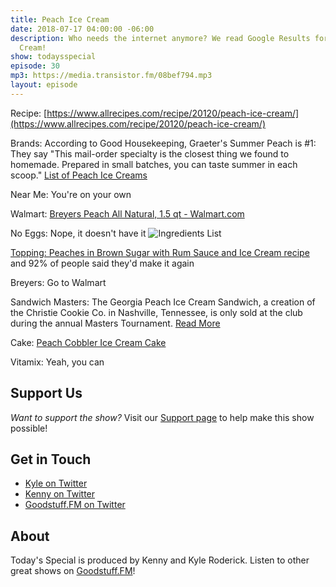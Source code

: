 ```yaml
---
title: Peach Ice Cream
date: 2018-07-17 04:00:00 -06:00
description: Who needs the internet anymore? We read Google Results for Peach Ice
  Cream!
show: todaysspecial
episode: 30
mp3: https://media.transistor.fm/08bef794.mp3
layout: episode
---
```


Recipe: [https://www.allrecipes.com/recipe/20120/peach-ice-cream/](https://www.allrecipes.com/recipe/20120/peach-ice-cream/)

Brands: According to Good Housekeeping, Graeter's Summer Peach is #1: They say "This mail-order specialty is the closest thing we found to homemade. Prepared in small batches, you can taste summer in each scoop." [List of Peach Ice Creams](https://www.goodhousekeeping.com/institute/a21556/peach-ice-creams/)

Near Me: You're on your own

Walmart: [Breyers Peach All Natural, 1.5 qt - Walmart.com](https://www.walmart.com/ip/Breyers-Peach-All-Natural-1-5-qt/10898725)

No Eggs: Nope, it doesn't have it ![Ingredients List](https://i5.walmartimages.com/asr/52aa6516-9a12-441d-934c-c07270a4c9a8_1.fee6164d8b61d0db4ff4fdbf23d4fcdd.jpeg?odnHeight=450&odnWidth=450&odnBg=FFFFFF)

[Topping: Peaches in Brown Sugar with Rum Sauce and Ice Cream recipe](https://www.epicurious.com/recipes/food/views/peaches-in-brown-sugar-with-rum-sauce-and-ice-cream-108466) and 92% of people said they'd make it again

Breyers: Go to Walmart

Sandwich Masters: The Georgia Peach Ice Cream Sandwich, a creation of the Christie Cookie Co. in Nashville, Tennessee, is only sold at the club during the annual Masters Tournament. [Read More](https://www.bloomberg.com/news/articles/2015-04-08/a-peachy-tale-of-augusta-national-s-ice-cream-sandwich-cookies)

Cake: [Peach Cobbler Ice Cream Cake](https://www.foodnetwork.com/recipes/food-network-kitchen/peach-cobbler-ice-cream-cake-recipe-2268823)

Vitamix: Yeah, you can

## Support Us
*Want to support the show?* Visit our [Support page](https://goodstuff.fm/support) to help make this show possible!

## Get in Touch
- [Kyle on Twitter](http://twitter.com/dogburps)
- [Kenny on Twitter](http://twitter.com/kennyroderick_)
- [Goodstuff.FM on Twitter](http://twitter.com/goodstufffm)

## About
Today's Special is produced by Kenny and Kyle Roderick. Listen to other great shows on [Goodstuff.FM](http://goodstuff.fm/shows)!
